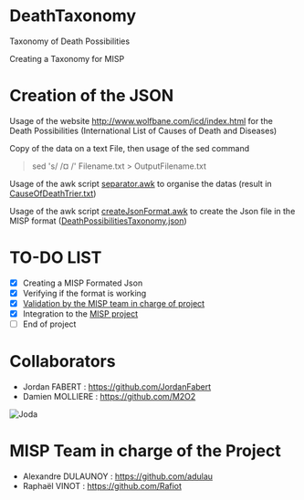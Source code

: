# DeathTaxonomy
Taxonomy of Death Possibilities

Creating a Taxonomy for MISP

# Creation of the JSON

Usage of the website http://www.wolfbane.com/icd/index.html for the Death Possibilities (International List of Causes of Death and Diseases)

Copy of the data on a text File, then usage of the sed command 
> sed 's/ /¤ /' Filename.txt > OutputFilename.txt

Usage of the awk script [separator.awk](AWK_Files/separator.awk) to organise the datas (result in [CauseOfDeathTrier.txt](Text_Files/CauseOfDeathTrier.txt)) 

Usage of the awk script [createJsonFormat.awk](AWK_Files/createJsonFormat.awk) to create the Json file in the MISP format ([DeathPossibilitiesTaxonomy.json](DeathPossibilitiesTaxonomy.json))

# TO-DO LIST

- [x] Creating a MISP Formated Json
- [X] Verifying if the format is working
- [X] [Validation by the MISP team in charge of project](https://github.com/JordanFabert/DeathTaxonomy#misp-team-in-charge-of-the-project)
- [X] Integration to the [MISP project](https://github.com/MISP)
- [ ] End of project

# Collaborators 

- Jordan FABERT : https://github.com/JordanFabert
- Damien MOLLIERE : https://github.com/M2O2

![Joda](https://user-images.githubusercontent.com/45102082/154300725-88c043a7-e0a6-4e06-8117-b4eec9e25713.png)


# MISP Team in charge of the Project 

- Alexandre DULAUNOY : https://github.com/adulau
- Raphaël VINOT : https://github.com/Rafiot
